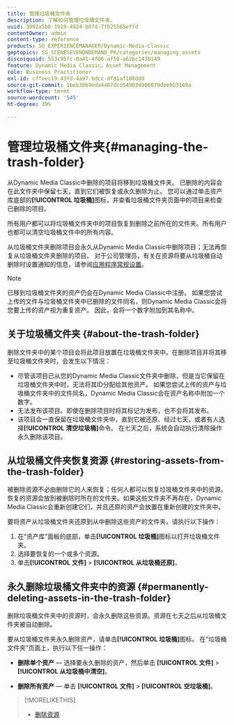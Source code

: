 ```yaml
---
title: 管理垃圾桶文件夹
description: 了解如何管理垃圾桶文件夹。
uuid: 3992a5b8-1919-4924-b07d-7fb25565effd
contentOwner: admin
content-type: reference
products: SG_EXPERIENCEMANAGER/Dynamic-Media-Classic
geptopics: SG_SCENESEVENONDEMAND_PK/categories/managing_assets
discoiquuid: 553c95fc-0a41-4f06-af50-a62bc1438149
feature: Dynamic Media Classic，Asset Management
role: Business Practitioner
exl-id: cffeec19-43fd-4a97-bdcc-df81af108ddd
source-git-commit: 1beb30b9eda4487dcd549034906079dee0b3149a
workflow-type: tm+mt
source-wordcount: '545'
ht-degree: 39%

---
```


# 管理垃圾桶文件夹{#managing-the-trash-folder}

从Dynamic Media Classic中删除的项目将移到垃圾桶文件夹。 已删除的内容会在此文件夹中保留七天，直到它们被恢复或永久删除为止。 您可以通过单击资产库底部的&#x200B;**[!UICONTROL 垃圾桶]**&#x200B;图标，并查看垃圾桶文件夹页面中的项目来检查已删除的项目。

所有用户都可以将垃圾桶文件夹中的项目恢复到删除之前所在的文件夹。所有用户也都可以清空垃圾桶文件中的所有内容。

从垃圾桶文件夹删除项目会永久从Dynamic Media Classic中删除项目；无法再恢复从垃圾桶文件夹删除的项目。 对于公司管理员，有关在资源将要从垃圾桶自动删除时设置通知的信息，请参阅[应用程序常规设置](application-setup.md#general_settings)。

>[!NOTE]
>
>已移到垃圾桶文件夹的资产仍会在Dynamic Media Classic中注册。 如果您尝试上传的文件与垃圾桶文件夹中已删除的文件同名，则Dynamic Media Classic会将您要上传的资产视为重复资产。 因此，会将一个数字附加到其名称中。

## 关于垃圾桶文件夹 {#about-the-trash-folder}

删除文件夹中的某个项目会将此项目放置在垃圾桶文件夹中。在删除项目并将其移至垃圾桶文件夹时，会发生以下情况：

* 尽管该项目已从您的Dynamic Media Classic文件夹中删除，但是当它保留在垃圾桶文件夹中时，无法将其ID分配给其他资产。 如果您尝试上传的资产与垃圾桶文件夹中的文件同名，Dynamic Media Classic会在资产名称中附加一个数字。
* 无法发布该项目。即使在删除项目时将其标记为发布，也不会将其发布。
* 该项目会一直保留在垃圾桶文件夹中，直到它被还原、经过七天，或者有人选择&#x200B;**[!UICONTROL 清空垃圾桶]**&#x200B;命令。 在七天之后，系统会自动执行清除操作永久删除该项目。

## 从垃圾桶文件夹恢复资源 {#restoring-assets-from-the-trash-folder}

被删除资源不必由删除它的人来恢复；任何人都可以恢复垃圾桶文件夹中的资源。恢复的资源会放到被删除时所在的文件夹。如果这些文件夹不再存在，Dynamic Media Classic会重新创建它们，并且还原的资产会放置在重新创建的文件夹中。

要将资产从垃圾桶文件夹还原到从中删除这些资产的文件夹，请执行以下操作：

1. 在“资产库”面板的底部，单击&#x200B;**[!UICONTROL 垃圾桶]**&#x200B;图标以打开垃圾桶文件夹。
1. 选择要恢复的一个或多个资源。
1. 单击&#x200B;**[!UICONTROL 文件]** > **[!UICONTROL 从垃圾桶还原]**。

## 永久删除垃圾桶文件夹中的资源 {#permanently-deleting-assets-in-the-trash-folder}

删除垃圾桶文件夹中的资源时，会永久删除这些资源。资源在七天之后从垃圾桶文件夹被自动删除。

要从垃圾桶文件夹永久删除资产，请单击&#x200B;**[!UICONTROL 垃圾桶]**&#x200B;图标。 在“垃圾桶文件夹”页面上，执行以下任一操作：

* **删除单个资产**  — 选择要永久删除的资产，然后单击 **[!UICONTROL 文件]**  >  **[!UICONTROL 从垃圾桶中清空]**。

* **删除所有资产**  — 单击 **[!UICONTROL 文件]**  >  **[!UICONTROL 空垃圾桶]**。

>[!MORELIKETHIS]
>
>* [删除资源](moving-renaming-deleting-assets.md#delete_assets)


